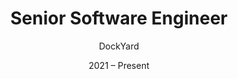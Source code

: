 ---
title: Senior Software Engineer
subtitle: DockYard
date: 2021 – Present
tech:
  - Elixir/Phoenix
  - LiveView
---